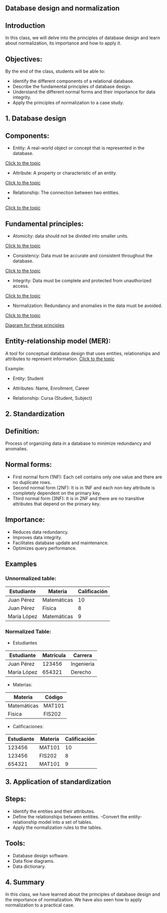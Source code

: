 ## Database design and normalization
## Introduction
In this class, we will delve into the principles of database design and learn about normalization, its importance and how to apply it.

## Objectives:

By the end of the class, students will be able to:
- Identify the different components of a relational database.
- Describe the fundamental principles of database design.
- Understand the different normal forms and their importance for data integrity.
- Apply the principles of normalization to a case study.

## 1. Database design
## Components:

- Entity: A real-world object or concept that is represented in the database.

[Click to the topic](https://github.com/Adrianc1234/Topics-Repository/blob/f0f1529ee51b427b2188320a2134fc32cd9082c8/Database%20Management/Components/Entity.md)

- Attribute: A property or characteristic of an entity.

[Click to the topic](https://github.com/Adrianc1234/Topics-Repository/blob/f0f1529ee51b427b2188320a2134fc32cd9082c8/Database%20Management/Components/Attributes.md)

- Relationship: The connection between two entities.
- 
[Click to the topic](https://github.com/Adrianc1234/Topics-Repository/blob/f0f1529ee51b427b2188320a2134fc32cd9082c8/Database%20Management/Components/Relation.md)

## Fundamental principles:

- Atomicity: data should not be divided into smaller units.

[Click to the topic](https://github.com/Adrianc1234/Topics-Repository/blob/f0f1529ee51b427b2188320a2134fc32cd9082c8/Database%20Management/Principles/Atomicity.md)

- Consistency: Data must be accurate and consistent throughout the database.

[Click to the topic](https://github.com/Adrianc1234/Topics-Repository/blob/f0f1529ee51b427b2188320a2134fc32cd9082c8/Database%20Management/Principles/Consistency.md)

- Integrity: Data must be complete and protected from unauthorized access.

[Click to the topic](https://github.com/Adrianc1234/Topics-Repository/blob/f0f1529ee51b427b2188320a2134fc32cd9082c8/Database%20Management/Principles/Integrity.md)

- Normalization: Redundancy and anomalies in the data must be avoided.

[Click to the topic](https://github.com/Adrianc1234/Topics-Repository/blob/f0f1529ee51b427b2188320a2134fc32cd9082c8/Database%20Management/Principles/Normalization.md)

[Diagram for these principles](https://www.google.com/url?sa=i&url=https%3A%2F%2Fgravitar.biz%2Fbi%2Fmodelo-acid-base-datos%2F&psig=AOvVaw1BJL330z6-G80rwERfohMW&ust=1708542275400000&source=images&cd=vfe&opi=89978449&ved=0CBIQjRxqFwoTCMjI74zOuoQDFQAAAAAdAAAAABAE)

## Entity-relationship model (MER):

A tool for conceptual database design that uses entities, relationships and attributes to represent information.
[Click to the topic]()

Example:

- Entity: Student

- Attributes: Name, Enrollment, Career

- Relationship: Cursa (Student, Subject)

## 2. Standardization
## Definition:

Process of organizing data in a database to minimize redundancy and anomalies.

## Normal forms:

- First normal form (1NF): Each cell contains only one value and there are no duplicate rows.
- Second normal form (2NF): It is in 1NF and each non-key attribute is completely dependent on the primary key.
- Third normal form (3NF): It is in 2NF and there are no transitive attributes that depend on the primary key.

## Importance:

- Reduces data redundancy.
- Improves data integrity.
- Facilitates database update and maintenance.
- Optimizes query performance.


## Examples
### Unnormalized table:

| Estudiante | Materia    | Calificación |
|------------|------------|--------------|
| Juan Pérez | Matemáticas | 10           |
| Juan Pérez | Física      | 8            |
| María López| Matemáticas | 9            |

### Normalized Table:

- Estudiantes

| Estudiante | Matrícula | Carrera   |
|------------|-----------|-----------|
| Juan Pérez | 123456    | Ingeniería|
| María López| 654321    | Derecho   |

- Materias:

| Materia    | Código |
|------------|--------|
| Matemáticas| MAT101 |
| Física     | FIS202 |

- Calificaciones:

| Estudiante | Materia | Calificación |
|------------|---------|--------------|
| 123456     | MAT101  | 10           |
| 123456     | FIS202  | 8            |
| 654321     | MAT101  | 9            |


## 3. Application of standardization
## Steps:

- Identify the entities and their attributes.
- Define the relationships between entities.
-Convert the entity-relationship model into a set of tables.
- Apply the normalization rules to the tables.
## Tools:

- Database design software.
- Data flow diagrams.
- Data dictionary.

## 4. Summary
In this class, we have learned about the principles of database design and the importance of normalization. We have also seen how to apply normalization to a practical case.
